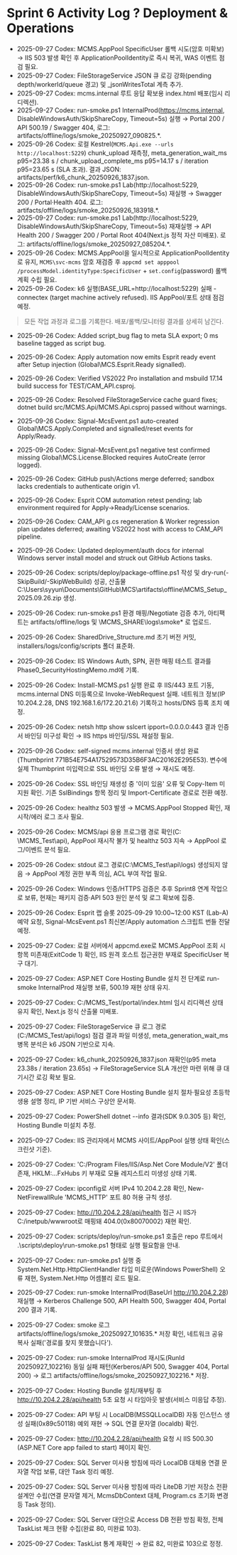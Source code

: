 # Sprint 6 Activity Log ? Deployment & Operations
- 2025-09-27 Codex: MCMS.AppPool SpecificUser 롤백 시도(암호 미확보) → IIS 503 발생 확인 후 ApplicationPoolIdentity로 즉시 복귀, WAS 이벤트 점검 필요.
- 2025-09-27 Codex: FileStorageService JSON 큐 로깅 강화(pending depth/workerId/queue 경고) 및 _jsonWritesTotal 계측 추가.
- 2025-09-27 Codex: mcms.internal 루트 응답 확보용 index.html 배포(임시 리디렉션).
- 2025-09-27 Codex: run-smoke.ps1 InternalProd(https://mcms.internal, DisableWindowsAuth/SkipShareCopy, Timeout=5s) 실행 → Portal 200 / API 500.19 / Swagger 404, 로그: artifacts/offline/logs/smoke_20250927_090825.*.
- 2025-09-26 Codex: 로컬 Kestrel(`MCMS.Api.exe --urls http://localhost:5229`) chunk_upload 재측정, meta_generation_wait_ms p95=23.38 s / chunk_upload_complete_ms p95=14.17 s / iteration p95=23.65 s (SLA 초과). 결과 JSON: artifacts/perf/k6_chunk_20250926_1837.json.
- 2025-09-26 Codex: run-smoke.ps1 Lab(http://localhost:5229, DisableWindowsAuth/SkipShareCopy, Timeout=5s) 재실행 → Swagger 200 / Portal·Health 404. 로그: artifacts/offline/logs/smoke_20250926_183918.*.
- 2025-09-27 Codex: run-smoke.ps1 Lab(http://localhost:5229, DisableWindowsAuth/SkipShareCopy, Timeout=5s) 재재실행 → API Health 200 / Swagger 200 / Portal Root 404(Next.js 정적 자산 미배포). 로그: artifacts/offline/logs/smoke_20250927_085204.*.
- 2025-09-26 Codex: MCMS.AppPool을 일시적으로 ApplicationPoolIdentity로 유지, `MCMS\svc-mcms` 암호 재검증 후 `appcmd set apppool /processModel.identityType:SpecificUser` + `set.config`(password) 롤백 계획 수립 필요.
- 2025-09-26 Codex: k6 실행(BASE_URL=http://localhost:5229) 실패 - connectex (target machine actively refused). IIS AppPool/포트 상태 점검 예정.

> 모든 작업 과정과 로그를 기록한다. 배포/롤백/모니터링 결과를 상세히 남긴다.

- 2025-09-26 Codex: Added script_bug flag to meta SLA export; 0 ms baseline tagged as script bug.

- 2025-09-26 Codex: Apply automation now emits Esprit ready event after Setup injection (Global\MCS.Esprit.Ready signalled).






- 2025-09-26 Codex: Verified VS2022 Pro installation and msbuild 17.14 build success for TEST/CAM_API.csproj.
- 2025-09-26 Codex: Resolved FileStorageService cache guard fixes; dotnet build src/MCMS.Api/MCMS.Api.csproj passed without warnings.
- 2025-09-26 Codex: Signal-McsEvent.ps1 auto-created Global\MCS.Apply.Completed and signalled/reset events for Apply/Ready.
- 2025-09-26 Codex: Signal-McsEvent.ps1 negative test confirmed missing Global\MCS.License.Blocked requires AutoCreate (error logged).




- 2025-09-26 Codex: GitHub push/Actions merge deferred; sandbox lacks credentials to authenticate origin v1.
- 2025-09-26 Codex: Esprit COM automation retest pending; lab environment required for Apply→Ready/License scenarios.
- 2025-09-26 Codex: CAM_API g.cs regeneration & Worker regression plan updates deferred; awaiting VS2022 host with access to CAM_API pipeline.
- 2025-09-26 Codex: Updated deployment/auth docs for internal Windows server install model and struck out GitHub Actions tasks.
- 2025-09-26 Codex: scripts/deploy/package-offline.ps1 작성 및 dry-run(-SkipBuild/-SkipWebBuild) 성공, 산출물 C:\Users\syyun\Documents\GitHub\MCS\artifacts\offline\MCMS_Setup_2025.09.26.zip 생성.
- 2025-09-26 Codex: run-smoke.ps1 환경 매핑/Negotiate 검증 추가, 아티팩트는 artifacts/offline/logs 및 \\MCMS_SHARE\logs\smoke\* 로 업로드.
- 2025-09-26 Codex: SharedDrive_Structure.md 초기 버전 커밋, installers/logs/config/scripts 폴더 표준화.
- 2025-09-26 Codex: IIS Windows Auth, SPN, 권한 매핑 테스트 결과를 Phase0_SecurityHostingMemo.md에 기록.
- 2025-09-26 Codex: Install-MCMS.ps1 실행 완료 후 IIS/443 포트 기동, mcms.internal DNS 미등록으로 Invoke-WebRequest 실패. 네트워크 정보(IP 10.204.2.28, DNS 192.168.1.6/172.20.21.6) 기록하고 hosts/DNS 등록 조치 예정.
- 2025-09-26 Codex: netsh http show sslcert ipport=0.0.0.0:443 결과 인증서 바인딩 미구성 확인 → IIS https 바인딩/SSL 재설정 필요.
- 2025-09-26 Codex: self-signed mcms.internal 인증서 생성 완료(Thumbprint 771B54E754A17529573D35B6F3AC20162E295E53). 변수에 실제 Thumbprint 미입력으로 SSL 바인딩 오류 발생 → 재시도 예정.
- 2025-09-26 Codex: SSL 바인딩 재생성 중 '이미 있음' 오류 및 Copy-Item 미지원 확인. 기존 SslBindings 항목 정리 및 Import-Certificate 경로로 전환 예정.
- 2025-09-26 Codex: healthz 503 발생 → MCMS.AppPool Stopped 확인, 재시작/에러 로그 조사 필요.
- 2025-09-26 Codex: MCMS/api 응용 프로그램 경로 확인(C: \MCMS_Test\api), AppPool 재시작 불가 및 healthz 503 지속 → AppPool 로그/이벤트 분석 필요.
- 2025-09-26 Codex: stdout 로그 경로(C:\MCMS_Test\api\logs) 생성되지 않음 → AppPool 계정 권한 부족 의심, ACL 부여 작업 필요.
- 2025-09-26 Codex: Windows 인증/HTTPS 검증은 추후 Sprint8 연계 작업으로 보류, 현재는 패키지 검증·API 503 원인 분석 및 로그 확보에 집중.

- 2025-09-26 Codex: Esprit 랩 슬롯 2025-09-29 10:00~12:00 KST (Lab-A) 예약 요청, Signal-McsEvent.ps1 최신본/Apply automation 스크립트 번들 전달 예정.
- 2025-09-27 Codex: 로컬 서버에서 appcmd.exe로 MCMS.AppPool 조회 시 항목 미존재(ExitCode 1) 확인, IIS 원격 호스트 접근권한 부재로 SpecificUser 복구 대기.
- 2025-09-27 Codex: ASP.NET Core Hosting Bundle 설치 전 단계로 run-smoke InternalProd 재실행 보류, 500.19 재현 상태 유지.
- 2025-09-27 Codex: C:/MCMS_Test/portal/index.html 임시 리디렉션 상태 유지 확인, Next.js 정식 산출물 미배포.
- 2025-09-27 Codex: FileStorageService 큐 로그 경로(C:/MCMS_Test/api/logs) 점검 결과 파일 미생성, meta_generation_wait_ms 병목 분석은 k6 JSON 기반으로 지속.
- 2025-09-27 Codex: k6_chunk_20250926_1837.json 재확인(p95 meta 23.38s / iteration 23.65s) → FileStorageService SLA 개선안 마련 위해 큐 대기시간 로깅 확보 필요.
- 2025-09-27 Codex: ASP.NET Core Hosting Bundle 설치 절차·필요성 초등학생용 설명 정리, IP 기반 서비스 구상안 문서화.
- 2025-09-27 Codex: PowerShell dotnet --info 결과(SDK 9.0.305 등) 확인, Hosting Bundle 미설치 추정.
- 2025-09-27 Codex: IIS 관리자에서 MCMS 사이트/AppPool 실행 상태 확인(스크린샷 기준).
- 2025-09-27 Codex: 'C:/Program Files/IIS/Asp.Net Core Module/V2' 폴더 존재, HKLM:...FxHubs 키 부재로 모듈 레지스트리 미생성 상태 기록.
- 2025-09-27 Codex: ipconfig로 서버 IPv4 10.204.2.28 확인, New-NetFirewallRule 'MCMS_HTTP' 포트 80 허용 규칙 생성.
- 2025-09-27 Codex: http://10.204.2.28/api/health 접근 시 IIS가 C:/inetpub/wwwroot로 매핑돼 404.0(0x80070002) 재현 확인.
- 2025-09-27 Codex: scripts/deploy/run-smoke.ps1 호출은 repo 루트에서 .\\scripts\\deploy\\run-smoke.ps1 형태로 실행 필요함을 안내.
- 2025-09-27 Codex: run-smoke.ps1 실행 중 System.Net.Http.HttpClientHandler 타입 미로운(Windows PowerShell) 오류 재현, System.Net.Http 어셈블리 로드 필요.
- 2025-09-27 Codex: run-smoke InternalProd(BaseUrl http://10.204.2.28) 재실행 → Kerberos Challenge 500, API Health 500, Swagger 404, Portal 200 결과 기록.
- 2025-09-27 Codex: smoke 로그 artifacts/offline/logs/smoke_20250927_101635.* 저장 확인, 네트워크 공유 복사 실패('경로를 찾지 못했습니다').
- 2025-09-27 Codex: run-smoke InternalProd 재시도(RunId 20250927_102216) 동일 실패 패턴(Kerberos/API 500, Swagger 404, Portal 200) → 로그 artifacts/offline/logs/smoke_20250927_102216.* 저장.
- 2025-09-27 Codex: Hosting Bundle 설치/재부팅 후 http://10.204.2.28/api/health 5초 요청 시 타임아웃 발생(서비스 미응답 추정).
- 2025-09-27 Codex: API 부팅 시 LocalDB(MSSQLLocalDB) 자동 인스턴스 생성 실패(0x89c50118) 예외 재현 → SQL 연결 문자열 (localdb) 확인.
- 2025-09-27 Codex: http://10.204.2.28/api/health 요청 시 IIS 500.30 (ASP.NET Core app failed to start) 페이지 확인.
- 2025-09-27 Codex: SQL Server 미사용 방침에 따라 LocalDB 대체용 연결 문자열 작업 보류, 대안 Task 정리 예정.
- 2025-09-27 Codex: SQL Server 미사용 방침에 따라 LiteDB 기반 저장소 전환 설계안 수립(연결 문자열 제거, McmsDbContext 대체, Program.cs 초기화 변경 등 Task 정의).
- 2025-09-27 Codex: SQL Server 대안으로 Access DB 전환 방침 확정, 전체 TaskList 체크 현황 수집(완료 80, 미완료 103).
- 2025-09-27 Codex: TaskList 통계 재확인 → 완료 82, 미완료 103으로 정정.
